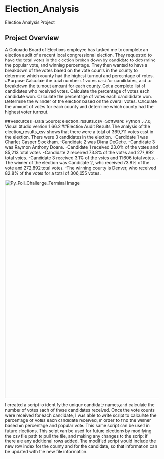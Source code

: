 # Election_Analysis
Election Analysis Project
## Project Overview
A Colorado Board of Elections employee has tasked me to complete an election audit of a recent local congressional election. They requested to have the total votes in the election broken down by candidate to determine the popular vote, and winning percentage. They then wanted to have a breakdown of the votes based on the vote counts in the county to determine which county had the highest turnout and percentage of votes.
#Purpose
Calculate the total number of votes cast for candidates, and to breakdown the turnout amount for each county.
Get a complete list of candidates who received votes.
Calculate the percentage of votes each candidate won.
Calculate the percentage of votes each candididate won.
Determine the winnder of the election based on the overall votes.
Calculate the amount of votes for each county and determine which county had the highest voter turnout.

##Resources
-Data Source: election_results.csv
-Software: Python 3.7.6, Visual Studio version 1.66.2
##Election Audit Results
The analysis of the election_results_csv shows that there were a total of 369,711 votes cast in the election.
There were 3 candidates in the election. 
-Candidate 1 was Charles Casper Stockham.
-Candidate 2 was Diana DeGette.
-Candidate 3 was Raymon Anthony Doane.
-Candidate 1 received 23.0% of the votes and 85,213 total votes.
-Candidate 2 received 73.8% of the votes and 272,892 total votes.
-Candidate 3 received 3.1% of the votes and  11,606 total votes.
-The winner of the election was Candidate 2, who received 73.8% of the vote and 272,892 total votes. 
-The winning county is Denver, who received 82.8% of the votes for a total of 306,055 votes.

<img width="715" alt="Py_Poll_Challenge_Terminal Image" src="https://user-images.githubusercontent.com/99056132/166170500-df5af80e-6668-4700-94af-b464205a9e7c.png">

I created a script to identify the unique candidate names,and calculate the number of votes each of those candidates received. Once the vote counts were received for each candidate, I was able to write script to calculate the percentage of votes each candidate received, in order to find the winner based on percentage and popular vote. This same script can be used in future elections. This scipt can be used for future elections by modifying the csv file path to pull the file, and making any changes to the script if there are any additional rows added. The modified script would include the new row index for the county and for the candidate, so that information can be updated with the new file information.
